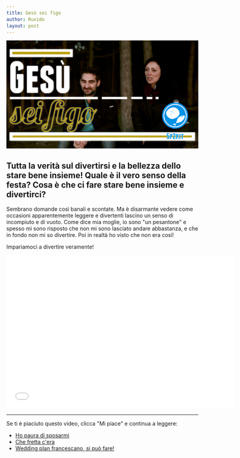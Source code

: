 ```yaml
---
title: Gesù sei figo
author: Ruvido
layout: post
---
```


![](/img/posts/gesu-sei-figo.jpg)

## Tutta la verità sul divertirsi e la bellezza dello stare bene insieme! Quale è il vero senso della festa? Cosa è che ci fare stare bene insieme e divertirci? 

Sembrano domande così banali e scontate.  Ma è disarmante vedere  come occasioni apparentemente leggere e divertenti lascino un senso di incompiuto e di vuoto. Come dice mia moglie, io sono "un pesantone" e spesso mi sono risposto che non mi sono lasciato andare abbastanza, e che in fondo non mi so divertire. Poi in realtà ho visto che non era così!

Impariamoci a divertire veramente!





<div class="video">
<iframe width="600" height="400" src="//youtu.be/YL7BaTInsAA?vq=hd720" frameborder="0"> </iframe>
</div>



---
Se ti è piaciuto questo video, clicca "Mi piace" e continua a leggere:

- [Ho paura di sposarmi](http://5p2p.it/2013/11/27/ho-paura-di-sposarmi.html)
- [Che fretta c'era](http://5p2p.it/2013/04/15/che-fretta.html)
- [Wedding plan francescano, si può fare!](http://5p2p.it/2013/04/24/wedding-plan-francescano.html)
